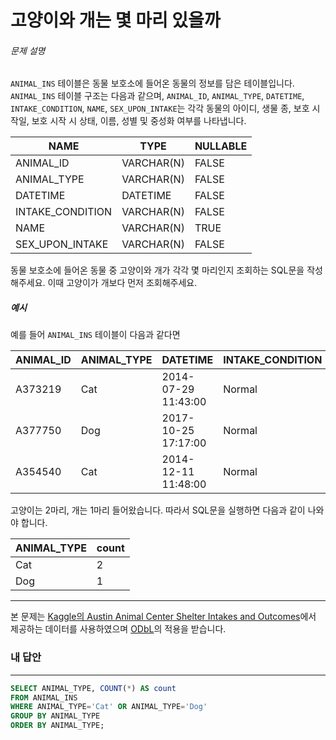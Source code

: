 # 고양이와 개는 몇 마리 있을까

###### 문제 설명

`ANIMAL_INS` 테이블은 동물 보호소에 들어온 동물의 정보를 담은 테이블입니다. `ANIMAL_INS` 테이블 구조는 다음과 같으며, `ANIMAL_ID`, `ANIMAL_TYPE`, `DATETIME`, `INTAKE_CONDITION`, `NAME`, `SEX_UPON_INTAKE`는 각각 동물의 아이디, 생물 종, 보호 시작일, 보호 시작 시 상태, 이름, 성별 및 중성화 여부를 나타냅니다.

| NAME             | TYPE       | NULLABLE |
| ---------------- | ---------- | -------- |
| ANIMAL_ID        | VARCHAR(N) | FALSE    |
| ANIMAL_TYPE      | VARCHAR(N) | FALSE    |
| DATETIME         | DATETIME   | FALSE    |
| INTAKE_CONDITION | VARCHAR(N) | FALSE    |
| NAME             | VARCHAR(N) | TRUE     |
| SEX_UPON_INTAKE  | VARCHAR(N) | FALSE    |

동물 보호소에 들어온 동물 중 고양이와 개가 각각 몇 마리인지 조회하는 SQL문을 작성해주세요. 이때 고양이가 개보다 먼저 조회해주세요.

##### 예시

예를 들어 `ANIMAL_INS` 테이블이 다음과 같다면

| ANIMAL_ID | ANIMAL_TYPE | DATETIME            | INTAKE_CONDITION | NAME | SEX_UPON_INTAKE |
| --------- | ----------- | ------------------- | ---------------- | ---- | --------------- |
| A373219   | Cat         | 2014-07-29 11:43:00 | Normal           | Ella | Spayed Female   |
| A377750   | Dog         | 2017-10-25 17:17:00 | Normal           | Lucy | Spayed Female   |
| A354540   | Cat         | 2014-12-11 11:48:00 | Normal           | Tux  | Neutered Male   |

고양이는 2마리, 개는 1마리 들어왔습니다. 따라서 SQL문을 실행하면 다음과 같이 나와야 합니다.

| ANIMAL_TYPE | count |
| ----------- | ----- |
| Cat         | 2     |
| Dog         | 1     |

------

본 문제는 [Kaggle의 Austin Animal Center Shelter Intakes and Outcomes](https://www.kaggle.com/aaronschlegel/austin-animal-center-shelter-intakes-and-outcomes)에서 제공하는 데이터를 사용하였으며 [ODbL](https://opendatacommons.org/licenses/odbl/1.0/)의 적용을 받습니다.



### 내 답안

------

```sql
SELECT ANIMAL_TYPE, COUNT(*) AS count
FROM ANIMAL_INS
WHERE ANIMAL_TYPE='Cat' OR ANIMAL_TYPE='Dog'
GROUP BY ANIMAL_TYPE
ORDER BY ANIMAL_TYPE;
```


